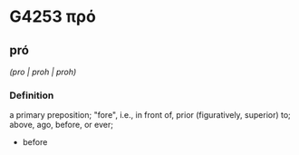 # G4253 πρό

## pró

_(pro | proh | proh)_

### Definition

a primary preposition; "fore", i.e., in front of, prior (figuratively, superior) to; above, ago, before, or ever; 

- before
